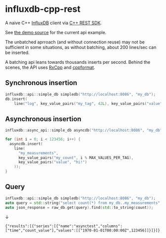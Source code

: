 # influxdb-cpp-rest

A naive C++ [InfluxDB](https://www.influxdata.com/time-series-platform/influxdb/) client via [C++ REST SDK](https://github.com/Microsoft/cpprestsdk).

See [the demo source](src/demo/main.cpp) for the current api example.

The unbatched aprroach (and without connection reuse) may not be sufficient in some situations, as without batching, about 200 lines/sec can be inserted.

A batching api leans towards thousands inserts per second. Behind the scenes, the API uses [RxCpp](https://github.com/Reactive-Extensions/RxCpp) and [cppformat](https://github.com/fmtlib/fmt).


## Synchronous insertion

```cpp
influxdb::api::simple_db simpledb("http://localhost:8086", "my_db");
db.insert(
	line("log", key_value_pairs("my_tag", 42L), key_value_pairs("value", "hello world!")));
```

## Asynchronous insertion

```cpp
influxdb::async_api::simple_db asyncdb("http://localhost:8086", "my_db");

for (int i = 0; i < 123456; i++) {
  asyncdb.insert(
    line(
      "my_measurements",
      key_value_pairs("my_count", i % MAX_VALUES_PER_TAG),
      key_value_pairs("value", "hi!")
    ));
}
```

## Query

```cpp
influxdb::api::simple_db simpledb("http://localhost:8086", "my_db");
auto query = std::string("select count(*) from my_db..my_measurements";
auto json_response = raw_db.get(query).find(std::to_string(count));
```

&darr;

```
{"results":[{"series":[{"name":"asynctest","columns":["time","count_value"],"values":[["1970-01-01T00:00:00Z",123456]]}]}]}
```
